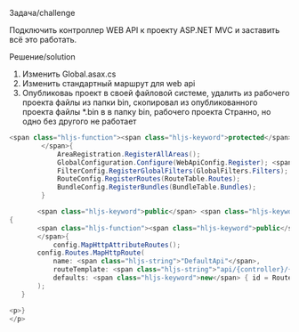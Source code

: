  Задача/challenge

Подключить контроллер WEB API к проекту ASP.NET MVC и заставить всё это работать.

 Решение/solution

1. Изменить Global.asax.cs
2. Изменить стандартный маршрут для web api
3. Опубликоваь проект в своей файловой системе, удалить из рабочего проекта файлы из папки bin, скопировал из опубликованного проекта файлы \*.bin в в папку bin, рабочего проекта Странно, но одно без другого не работает

```csharp
<span class="hljs-function"><span class="hljs-keyword">protected</span> <span class="hljs-keyword">void</span> <span class="hljs-title">Application_Start</span><span class="hljs-params">()</span>
        </span>{
            AreaRegistration.RegisterAllAreas();
            GlobalConfiguration.Configure(WebApiConfig.Register); <span class="hljs-comment">//Эта строка, чтобы работал Web Api в MVC</span>
            FilterConfig.RegisterGlobalFilters(GlobalFilters.Filters);
            RouteConfig.RegisterRoutes(RouteTable.Routes);
            BundleConfig.RegisterBundles(BundleTable.Bundles);
        }

```

```csharp
       <span class="hljs-keyword">public</span> <span class="hljs-keyword">static</span> <span class="hljs-keyword">class</span> <span class="hljs-title">WebApiConfig</span>
{
       <span class="hljs-function"><span class="hljs-keyword">public</span> <span class="hljs-keyword">static</span> <span class="hljs-keyword">void</span> <span class="hljs-title">Register</span><span class="hljs-params">(HttpConfiguration config)</span>
       </span>{
           config.MapHttpAttributeRoutes();
       config.Routes.MapHttpRoute(
           name: <span class="hljs-string">"DefaultApi"</span>,
           routeTemplate: <span class="hljs-string">"api/{controller}/{action}/{id}"</span>,
           defaults: <span class="hljs-keyword">new</span> { id = RouteParameter.Optional }
       );
   }

<p>}
</p>
```